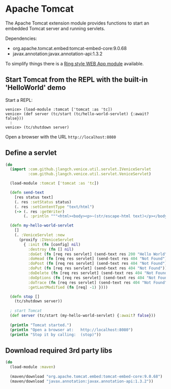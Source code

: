# Apache Tomcat

The Apache Tomcat extension module provides functions to start an embedded 
Tomcat server and running servlets.

Dependencies:

 - org.apache.tomcat.embed:tomcat-embed-core:9.0.68
 - javax.annotation:javax.annotation-api:1.3.2

To simplify things there is a 
[Ring style WEB App module](ext-ring.md) available.
 
 
## Start Tomcat from the REPL with the built-in 'HelloWorld' demo 

Start a REPL:

```text
venice> (load-module :tomcat ['tomcat :as 'tc])
venice> (def server (tc/start (tc/hello-world-servlet) {:await? false}))
  :
venice> (tc/shutdown server)
```

Open a browser with the URL `http://localhost:8080`


## Define a servlet

```clojure
(do
  (import :com.github.jlangch.venice.util.servlet.IVeniceServlet
          :com.github.jlangch.venice.util.servlet.VeniceServlet)

  (load-module :tomcat ['tomcat :as 'tc])

  (defn send-text
    [res status text]
    (. res :setStatus status)
    (. res :setContentType "text/html")
    (-> (. res :getWriter)
        (. :println """<html><body><p>~(str/escape-html text)</p></body></html>""")))

  (defn my-hello-world-servlet
    []
    (. :VeniceServlet :new
      (proxify :IVeniceServlet
        { :init (fn [config] nil)
          :destroy (fn [] nil)
          :doGet (fn [req res servlet] (send-text res 200 "Hello World"))
          :doHead (fn [req res servlet] (send-text res 404 "Not Found"))
          :doPost (fn [req res servlet] (send-text res 404 "Not Found"))
          :doPut (fn [req res servlet] (send-text res 404 "Not Found"))
          :doDelete (fn [req res servlet] (send-text res 404 "Not Found"))
          :doOptions (fn [req res servlet] (send-text res 404 "Not Found"))
          :doTrace (fn [req res servlet] (send-text res 404 "Not Found"))
          :getLastModified (fn [req] -1) })))

  (defn stop []
    (tc/shutdown server))
 
  ; start Tomcat
  (def server (tc/start (my-hello-world-servlet) {:await? false}))
  
  (println "Tomcat started.")
  (println "Open a browser at:   http://localhost:8080")
  (println "Stop it by calling:  (stop)"))
```


## Download required 3rd party libs

```clojure
(do
  (load-module :maven)
  
  (maven/download "org.apache.tomcat.embed:tomcat-embed-core:9.0.68")
  (maven/download "javax.annotation:javax.annotation-api:1.3.2"))
```
